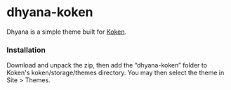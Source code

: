 # dhyana-koken
Dhyana is a simple theme built for [Koken](http://koken.me/).

### Installation

Download and unpack the zip, then add the “dhyana-koken” folder to Koken's koken/storage/themes directory. You may then select the theme in Site > Themes.